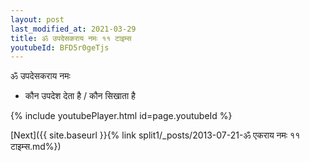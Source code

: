 ```yaml
---
layout: post
last_modified_at: 2021-03-29
title: ॐ उपदेसकराय नमः ११ टाइम्स
youtubeId: BFD5r0geTjs
---
```

 
 
 ॐ उपदेसकराय नमः  
 
 -  कौन उपदेश देता है / कौन सिखाता है 
 
  
 
  
 
 
 
 
 
 


{% include youtubePlayer.html id=page.youtubeId %}
 
[Next]({{ site.baseurl }}{% link  split1/_posts/2013-07-21-ॐ एकराय नमः ११ टाइम्स.md%})
 
